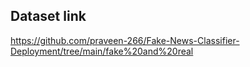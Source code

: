 
## Dataset link                   
https://github.com/praveen-266/Fake-News-Classifier-Deployment/tree/main/fake%20and%20real
